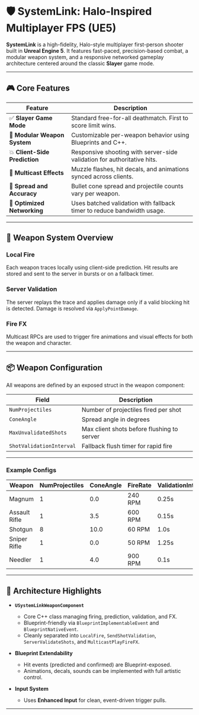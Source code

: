 # 🛡️ SystemLink: Halo-Inspired Multiplayer FPS (UE5)

**SystemLink** is a high-fidelity, Halo-style multiplayer first-person shooter built in **Unreal Engine 5**. It features fast-paced, precision-based combat, a modular weapon system, and a responsive networked gameplay architecture centered around the classic **Slayer** game mode.

---

## 🎮 Core Features

| Feature                  | Description                                                                 |
|--------------------------|-----------------------------------------------------------------------------|
| ✅ **Slayer Game Mode**     | Standard free-for-all deathmatch. First to score limit wins.              |
| 🔫 **Modular Weapon System** | Customizable per-weapon behavior using Blueprints and C++.                 |
| 💥 **Client-Side Prediction** | Responsive shooting with server-side validation for authoritative hits.   |
| 📡 **Multicast Effects**      | Muzzle flashes, hit decals, and animations synced across clients.        |
| 🎯 **Spread and Accuracy**    | Bullet cone spread and projectile counts vary per weapon.                |
| 🚀 **Optimized Networking**   | Uses batched validation with fallback timer to reduce bandwidth usage.   |

---

## 🔧 Weapon System Overview

### Local Fire

Each weapon traces locally using client-side prediction. Hit results are stored and sent to the server in bursts or on a fallback timer.

### Server Validation

The server replays the trace and applies damage only if a valid blocking hit is detected. Damage is resolved via `ApplyPointDamage`.

### Fire FX

Multicast RPCs are used to trigger fire animations and visual effects for both the weapon and character.

---

## 📦 Weapon Configuration

All weapons are defined by an exposed struct in the weapon component:

| Field                | Description                              |
|----------------------|------------------------------------------|
| `NumProjectiles`     | Number of projectiles fired per shot     |
| `ConeAngle`          | Spread angle in degrees                  |
| `MaxUnvalidatedShots`| Max client shots before flushing to server |
| `ShotValidationInterval` | Fallback flush timer for rapid fire |

---

### Example Configs

| Weapon            | NumProjectiles | ConeAngle | FireRate | ValidationInterval |
|-------------------|----------------|-----------|----------|--------------------|
| Magnum            | 1              | 0.0       | 240 RPM  | 0.25s              |
| Assault Rifle     | 1              | 3.5       | 600 RPM  | 0.15s              |
| Shotgun           | 8              | 10.0      | 60 RPM   | 1.0s               |
| Sniper Rifle      | 1              | 0.0       | 50 RPM   | 1.25s              |
| Needler           | 1              | 4.0       | 900 RPM  | 0.1s               |

---

## 🧠 Architecture Highlights

- **`USystemLinkWeaponComponent`**
    - Core C++ class managing firing, prediction, validation, and FX.
    - Blueprint-friendly via `BlueprintImplementableEvent` and `BlueprintNativeEvent`.
    - Cleanly separated into `LocalFire`, `SendShotValidation`, `ServerValidateShots`, and `MulticastPlayFireFX`.

- **Blueprint Extendability**
    - Hit events (predicted and confirmed) are Blueprint-exposed.
    - Animations, decals, sounds can be implemented with full artistic control.

- **Input System**
    - Uses **Enhanced Input** for clean, event-driven trigger pulls.

---

